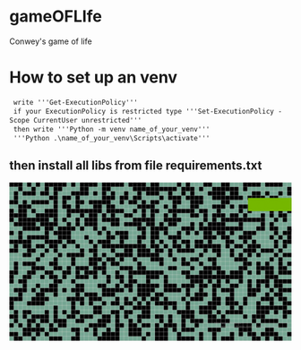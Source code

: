 # gameOFLIfe
Conwey's game of life 

  # How to set up an venv  
     write '''Get-ExecutionPolicy'''  
     if your ExecutionPolicy is restricted type '''Set-ExecutionPolicy -Scope CurrentUser unrestricted'''  
     then write '''Python -m venv name_of_your_venv'''  
     '''Python .\name_of_your_venv\Scripts\activate'''  
  ## then install all libs from file requirements.txt  
  

![image](https://github.com/MAL0FEY-B0G0LUB0V/game_of_life/blob/master/Desktop-2022.11.07-11.40.52.02.gif)
